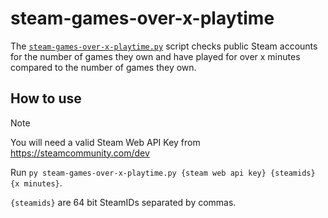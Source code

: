 # steam-games-over-x-playtime

The [`steam-games-over-x-playtime.py`](./steam-games-over-x-playtime.py) script checks public Steam accounts for the number of games they own and have played for over x minutes compared to the number of games they own.

## How to use

>[!NOTE]
>You will need a valid Steam Web API Key from https://steamcommunity.com/dev

Run `py steam-games-over-x-playtime.py {steam web api key} {steamids} {x minutes}`.

`{steamids}` are 64 bit SteamIDs separated by commas.
